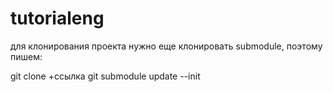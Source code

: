 # tutorialeng


для клонирования проекта нужно еще клонировать submodule, поэтому пишем:

git clone +ссылка
git submodule update --init
